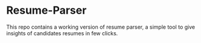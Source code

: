 # Resume-Parser
This repo contains a working version of resume parser, a simple tool to give insights of candidates resumes in few clicks.
